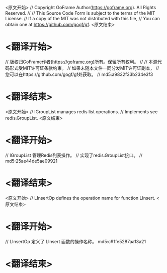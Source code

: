 
<原文开始>
// Copyright GoFrame Author(https://goframe.org). All Rights Reserved.
//
// This Source Code Form is subject to the terms of the MIT License.
// If a copy of the MIT was not distributed with this file,
// You can obtain one at https://github.com/gogf/gf.
<原文结束>

# <翻译开始>
// 版权归GoFrame作者(https://goframe.org)所有。保留所有权利。
//
// 本源代码形式受MIT许可证条款约束。
// 如果未随本文件一同分发MIT许可证副本，
// 您可以在https://github.com/gogf/gf处获取。
// md5:a9832f33b234e3f3
# <翻译结束>


<原文开始>
// IGroupList manages redis list operations.
// Implements see redis.GroupList.
<原文结束>

# <翻译开始>
// IGroupList 管理Redis列表操作。
// 实现了redis.GroupList接口。
// md5:25ae44de5ae09921
# <翻译结束>


<原文开始>
// LInsertOp defines the operation name for function LInsert.
<原文结束>

# <翻译开始>
// LInsertOp 定义了 LInsert 函数的操作名称。 md5:c91fe5287aa13a21
# <翻译结束>

